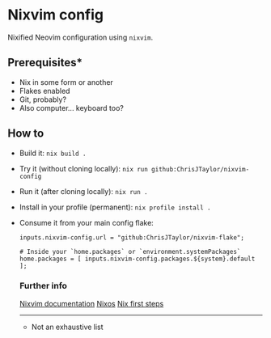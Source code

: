 # Nixvim config

Nixified Neovim configuration using `nixvim`.

## Prerequisites*
- Nix in some form or another
- Flakes enabled
- Git, probably?
- Also computer... keyboard too?

## How to
- Build it: `nix build .`
- Try it (without cloning locally): `nix run github:ChrisJTaylor/nixvim-config`
- Run it (after cloning locally): `nix run .`
- Install in your profile (permanent): `nix profile install .`
- Consume it from your main config flake:
  ```
  inputs.nixvim-config.url = "github:ChrisJTaylor/nixvim-flake";

  # Inside your `home.packages` or `environment.systemPackages`
  home.packages = [ inputs.nixvim-config.packages.${system}.default ];
  ```
  
  ### Further info
  [Nixvim documentation](https://nix-community.github.io/nixvim/index.html)
  [Nixos](https://nixos.org/)
  [Nix first steps](https://nix.dev/tutorials/first-steps/)
  
  ------------------------
  * Not an exhaustive list
